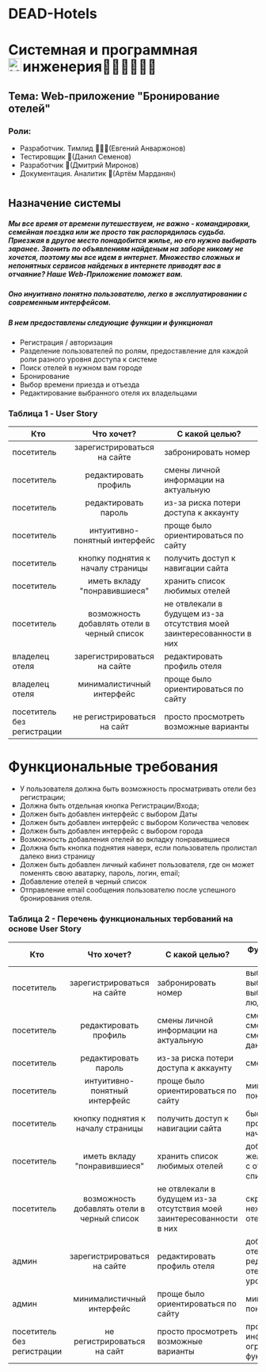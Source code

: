# DEAD-Hotels
#   Системная и программная инженерия💚💚💚💚💚💚<img align="left" alt="HTML5" width="26" src="https://github.com/blackcater/blackcater/raw/main/images/Hi.gif" />
## Тема: Web-приложение "Бронирование отелей"
### Роли:
- Разработчик. Тимлид 👨🏽‍💻(Евгений Анваржонов)
- Тестировщик 👻(Данил Семенов)
- Разработчик 👾(Дмитрий Миронов)
- Документация. Аналитик 🤖(Артём Марданян)
#
## Назначение системы
##### Мы все время от времени путешествуем, не важно - командировки, семейная поездка или же просто так распорядилась судьба. Приезжая в другое место понадобится жилье, но его нужно выбирать заранее. Звонить по объявлениям найденым на заборе никому не хочется, поэтому мы все идем в интернет. Множество сложных и непонятных сервисов найденых в интернете приводят вас в отчаяние? Наше Web-Приложение поможет вам. 
##### Оно инуитивно понятно пользователю, легко в эксплуатировании с современным интерфейсом.
##### В нем предоставлены следующие функции и функционал
  - Регистрация / авторизация
  - Разделение пользователей по ролям, предоставление для каждой роли разного уровня доступа к системе
  - Поиск отелей в нужном вам городе
  - Бронирование
  - Выбор времени приезда и отъезда
  - Редактирование выбранного отеля их владельцами

### Таблица 1 - User Story
| Кто           | Что хочет?         | С какой целью?|
| ------------- |:------------------:| --------------|
| посетитель    | зарегистрироваться на сайте | забронировать номер |
| посетитель    | редактировать профиль | смены личной информации на актуальную |
| посетитель    | редактировать пароль | из-за риска потери доступа к аккаунту |
| посетитель    | интуитивно-понятный интерфейс | проще было ориентироваться по сайту |
| посетитель    | кнопку поднятия к началу страницы | получить доступ к навигации сайта |
| посетитель    | иметь вкладу "понравившиеся" | хранить список любимых отелей |
| посетитель    | возможность добавлять отели в черный список | не отвлекали в будущем из-за отсутствия моей заинтересованности в них |
| владелец отеля  | зарегистрироваться на сайте | редактировать профиль отеля |
| владелец отеля  | минималистичный интерфейс | проще было ориентироваться по сайту |
| посетитель без регистрации| не регистрироваться на сайт | просто просмотреть возможные варианты |

# Функциональные требования 
 - У пользователя должна быть возможность просматривать отели без регистрации;
 - Должна быть отдельная кнопка Регистрации/Входа;
 - Должен быть добавлен интерфейс с выбором Даты
 - Должен быть добавлен интерфейс с выбором Количества человек
 - Должен быть добавлен интерфейс с выбором города
 - Возможность добавления отелей во вкладку понравившиеся
 - Должна быть кнопка поднятия наверх, если пользователь пролистал далеко вниз страницу
 - Должен быть добавлен личный кабинет пользователя, где он может поменять свою аватарку, пароль, логин, email;
 - Добавление отелей в черный список
 - Отправление email сообщения пользователю после успешного бронирования отеля.

### Таблица 2 - Перечень функциональных тербований на основе User Story
| Кто           | Что хочет?         | С какой целью?|Функциональное требование|
| ------------- |:------------------:| --------------|-------------------------|
| посетитель    | зарегистрироваться на сайте | забронировать номер |выбор даты, выбор отеля, выбор количества людей|
| посетитель    | редактировать профиль | смены личной информации на актуальную |смена ФИО, смена фото, смена контактных данных|
| посетитель    | редактировать пароль | из-за риска потери доступа к аккаунту |смена пароля|
| посетитель    | интуитивно-понятный интерфейс | проще было ориентироваться по сайту |минималистичный понятный дизайн|
| посетитель    | кнопку поднятия к началу страницы | получить доступ к навигации сайта |быстрая прокрутка к началу страницы|
| посетитель    | иметь вкладу "понравившиеся" | хранить список любимых отелей |добаление желанных отелей с отдельный список|
| посетитель    | возможность добавлять отели в черный список | не отвлекали в будущем из-за отсутствия моей заинтересованности в них |скрытие нежелательных отелей|
| админ  | зарегистрироваться на сайте | редактировать профиль отеля |добавление отелей, редактирование отелей, смена уровня доступа|
| админ  | минималистичный интерфейс | проще было ориентироваться по сайту |минималистичный понятный дизайн|
| посетитель без регистрации| не регистрироваться на сайт | просто просмотреть возможные варианты |просмотр информации с ограниченным функционалом|
